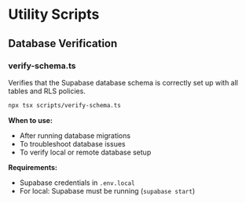 # Utility Scripts

## Database Verification

### verify-schema.ts

Verifies that the Supabase database schema is correctly set up with all tables and RLS policies.

```bash
npx tsx scripts/verify-schema.ts
```

**When to use:**
- After running database migrations
- To troubleshoot database issues
- To verify local or remote database setup

**Requirements:**
- Supabase credentials in `.env.local`
- For local: Supabase must be running (`supabase start`)
